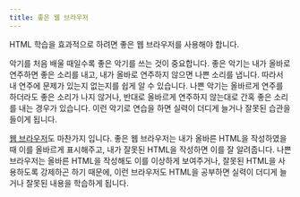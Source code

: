 ```yaml
---
title: 좋은 웹 브라우저
---
```


HTML 학습을 효과적으로 하려면 좋은 웹 브라우저를 사용해야 합니다.

악기를 처음 배울 때일수록 좋은 악기를 쓰는 것이 중요합니다. 좋은 악기는 내가 올바로 연주하면 좋은 소리를 내고, 내가 올바로 연주하지 않으면 나쁜 소리를 냅니다. 따라서 내 연주에 문제가 있는지 없는지를 쉽게 알 수 있습니다. 나쁜 악기는 올바르게 연주를 하더라도 좋은 소리가 나지 않거나, 반대로 올바르게 연주하지 않는대로 간혹 좋은 소리를 내는 경우가 있습니다. 이런 악기로 연습을 하면 실력이 더디게 늘거나 잘못된 습관을 들이게 됩니다.

[웹 브라우저](/docs/Web_browser.md)도 마찬가지 입니다. 좋은 웹 브라우저는 내가 올바른 HTML을 작성하였을 때 이를 올바르게 표시해주고, 내가 잘못된 HTML을 작성하면 이를 잘 알려줍니다. 나쁜 브라우저는 올바른 HTML을 작성해도 이를 이상하게 보여주거나, 잘못된 HTML을 사용하도록 강제하곤 하기 때문에, 이런 브라우저도 HTML을 공부하면 실력이 더디게 늘거나 잘못된 내용을 학습하게 됩니다.
